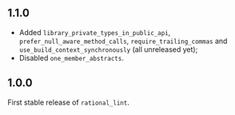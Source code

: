 ## 1.1.0

- Added `library_private_types_in_public_api`, `prefer_null_aware_method_calls`, `require_trailing_commas` and
`use_build_context_synchronously` (all unreleased yet);
- Disabled `one_member_abstracts`.

## 1.0.0

First stable release of `rational_lint`.
